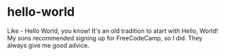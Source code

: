 # hello-world
Like - Hello World, you know!
It's an old tradition to atart with Hello, World!
My sons recommended signing up for FreeCodeCamp, so I did. They always give me good advice.
